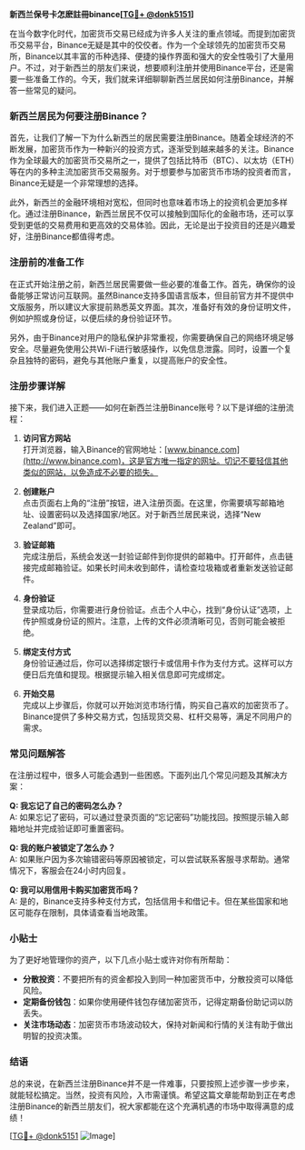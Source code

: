 **新西兰保号卡怎麽註冊binance[[TG💪+ @donk5151](https://t.me/s/donk5151)]**

在当今数字化时代，加密货币交易已经成为许多人关注的重点领域。而提到加密货币交易平台，Binance无疑是其中的佼佼者。作为一个全球领先的加密货币交易所，Binance以其丰富的币种选择、便捷的操作界面和强大的安全性吸引了大量用户。不过，对于新西兰的朋友们来说，想要顺利注册并使用Binance平台，还是需要一些准备工作的。今天，我们就来详细聊聊新西兰居民如何注册Binance，并解答一些常见的疑问。

### 新西兰居民为何要注册Binance？

首先，让我们了解一下为什么新西兰的居民需要注册Binance。随着全球经济的不断发展，加密货币作为一种新兴的投资方式，逐渐受到越来越多的关注。Binance作为全球最大的加密货币交易所之一，提供了包括比特币（BTC）、以太坊（ETH）等在内的多种主流加密货币交易服务。对于想要参与加密货币市场的投资者而言，Binance无疑是一个非常理想的选择。

此外，新西兰的金融环境相对宽松，但同时也意味着市场上的投资机会更加多样化。通过注册Binance，新西兰居民不仅可以接触到国际化的金融市场，还可以享受到更低的交易费用和更高效的交易体验。因此，无论是出于投资目的还是兴趣爱好，注册Binance都值得考虑。

### 注册前的准备工作

在正式开始注册之前，新西兰居民需要做一些必要的准备工作。首先，确保你的设备能够正常访问互联网。虽然Binance支持多国语言版本，但目前官方并不提供中文版服务，所以建议大家提前熟悉英文界面。其次，准备好有效的身份证明文件，例如护照或身份证，以便后续的身份验证环节。

另外，由于Binance对用户的隐私保护非常重视，你需要确保自己的网络环境足够安全。尽量避免使用公共Wi-Fi进行敏感操作，以免信息泄露。同时，设置一个复杂且独特的密码，避免与其他账户重复，以提高账户的安全性。

### 注册步骤详解

接下来，我们进入正题——如何在新西兰注册Binance账号？以下是详细的注册流程：

1. **访问官方网站**  
   打开浏览器，输入Binance的官网地址：[www.binance.com](http://www.binance.com)，这是官方唯一指定的网址。切记不要轻信其他类似的网站，以免造成不必要的损失。

2. **创建账户**  
   点击页面右上角的“注册”按钮，进入注册页面。在这里，你需要填写邮箱地址、设置密码以及选择国家/地区。对于新西兰居民来说，选择“New Zealand”即可。

3. **验证邮箱**  
   完成注册后，系统会发送一封验证邮件到你提供的邮箱中。打开邮件，点击链接完成邮箱验证。如果长时间未收到邮件，请检查垃圾箱或者重新发送验证邮件。

4. **身份验证**  
   登录成功后，你需要进行身份验证。点击个人中心，找到“身份认证”选项，上传护照或身份证的照片。注意，上传的文件必须清晰可见，否则可能会被拒绝。

5. **绑定支付方式**  
   身份验证通过后，你可以选择绑定银行卡或信用卡作为支付方式。这样可以方便日后充值和提现。根据提示输入相关信息即可完成绑定。

6. **开始交易**  
   完成以上步骤后，你就可以开始浏览市场行情，购买自己喜欢的加密货币了。Binance提供了多种交易方式，包括现货交易、杠杆交易等，满足不同用户的需求。

### 常见问题解答

在注册过程中，很多人可能会遇到一些困惑。下面列出几个常见问题及其解决方案：

**Q: 我忘记了自己的密码怎么办？**  
A: 如果忘记了密码，可以通过登录页面的“忘记密码”功能找回。按照提示输入邮箱地址并完成验证即可重置密码。

**Q: 我的账户被锁定了怎么办？**  
A: 如果账户因为多次输错密码等原因被锁定，可以尝试联系客服寻求帮助。通常情况下，客服会在24小时内回复。

**Q: 我可以用信用卡购买加密货币吗？**  
A: 是的，Binance支持多种支付方式，包括信用卡和借记卡。但在某些国家和地区可能存在限制，具体请查看当地政策。

### 小贴士

为了更好地管理你的资产，以下几点小贴士或许对你有所帮助：

- **分散投资**：不要把所有的资金都投入到同一种加密货币中，分散投资可以降低风险。
- **定期备份钱包**：如果你使用硬件钱包存储加密货币，记得定期备份助记词以防丢失。
- **关注市场动态**：加密货币市场波动较大，保持对新闻和行情的关注有助于做出明智的投资决策。

### 结语

总的来说，在新西兰注册Binance并不是一件难事，只要按照上述步骤一步步来，就能轻松搞定。当然，投资有风险，入市需谨慎。希望这篇文章能帮助到正在考虑注册Binance的新西兰朋友们，祝大家都能在这个充满机遇的市场中取得满意的成绩！

[[TG💪+ @donk5151](https://t.me/s/donk5151) ![Image](https://i.postimg.cc/rwNCRYN7/Snipaste-2025-04-30-17-27-05.png)]
